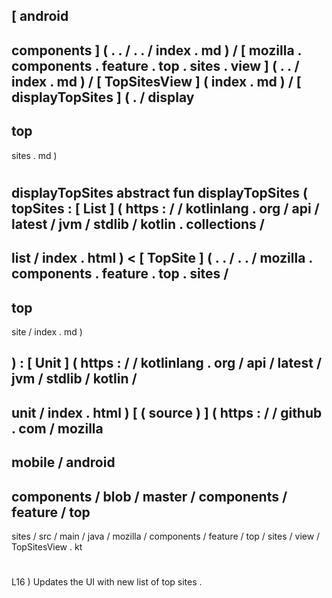 [
android
-
components
]
(
.
.
/
.
.
/
index
.
md
)
/
[
mozilla
.
components
.
feature
.
top
.
sites
.
view
]
(
.
.
/
index
.
md
)
/
[
TopSitesView
]
(
index
.
md
)
/
[
displayTopSites
]
(
.
/
display
-
top
-
sites
.
md
)
#
displayTopSites
abstract
fun
displayTopSites
(
topSites
:
[
List
]
(
https
:
/
/
kotlinlang
.
org
/
api
/
latest
/
jvm
/
stdlib
/
kotlin
.
collections
/
-
list
/
index
.
html
)
<
[
TopSite
]
(
.
.
/
.
.
/
mozilla
.
components
.
feature
.
top
.
sites
/
-
top
-
site
/
index
.
md
)
>
)
:
[
Unit
]
(
https
:
/
/
kotlinlang
.
org
/
api
/
latest
/
jvm
/
stdlib
/
kotlin
/
-
unit
/
index
.
html
)
[
(
source
)
]
(
https
:
/
/
github
.
com
/
mozilla
-
mobile
/
android
-
components
/
blob
/
master
/
components
/
feature
/
top
-
sites
/
src
/
main
/
java
/
mozilla
/
components
/
feature
/
top
/
sites
/
view
/
TopSitesView
.
kt
#
L16
)
Updates
the
UI
with
new
list
of
top
sites
.
